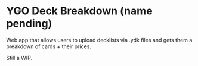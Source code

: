 # YGO Deck Breakdown (name pending)

Web app that allows users to upload decklists via .ydk files and gets them a breakdown of cards + their prices.

Still a WIP.
